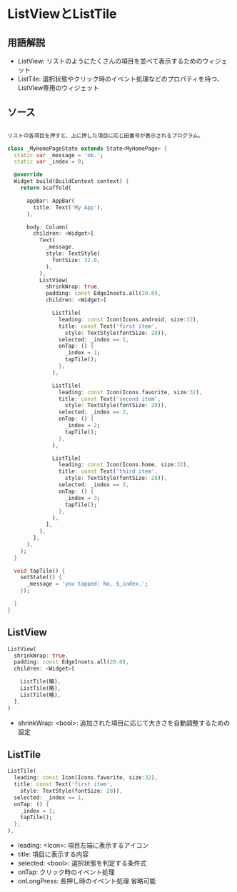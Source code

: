# ListViewとListTile

## 用語解説

- ListView: リストのようにたくさんの項目を並べて表示するためのウィジェット
- ListTile: 選択状態やクリック時のイベント処理などのプロパティを持つ、ListView専用のウィジェット

## ソース

```dart

リストの各項目を押すと、上に押した項目に応じ田番号が表示されるプログラム。

class _MyHomePageState extends State<MyHomePage> {
  static var _message = 'ok.';
  static var _index = 0;

  @override
  Widget build(BuildContext context) {
    return Scaffold(

      appBar: AppBar(
        title: Text('My App'),
      ),

      body: Column(
        children: <Widget>[
          Text(
            _message,
            style: TextStyle(
              fontSize: 32.0,
            ),
          ),
          ListView(
            shrinkWrap: true,
            padding: const EdgeInsets.all(20.0),
            children: <Widget>[

              ListTile(
                leading: const Icon(Icons.android, size:32),
                title: const Text('first item',
                  style: TextStyle(fontSize: 28)),
                selected: _index == 1,
                onTap: () {
                  _index = 1;
                  tapTile();
                },
              ),

              ListTile(
                leading: const Icon(Icons.favorite, size:32),
                title: const Text('second item',
                  style: TextStyle(fontSize: 28)),
                selected: _index == 2,
                onTap: () {
                  _index = 2;
                  tapTile();
                },
              ),

              ListTile(
                leading: const Icon(Icons.home, size:32),
                title: const Text('third item',
                  style: TextStyle(fontSize: 28)),
                selected: _index == 3,
                onTap: () {
                  _index = 3;
                  tapTile();
                },
              ),
            ],
          ),
        ],
      ),
    );
  }

  void tapTile() {
    setState(() {
      _message = 'you tapped: No, $_index.';
    });

  }
}

```

## ListView

```dart
ListView(
  shrinkWrap: true,
  padding: const EdgeInsets.all(20.0),
  children: <Widget>[

    ListTile(略),
    ListTile(略),
    ListTile(略),
  ],
)
```

- shrinkWrap: \<bool\>: 追加された項目に応じて大きさを自動調整するための設定

## ListTile

```dart
ListTile(
  leading: const Icon(Icons.favorite, size:32),
  title: const Text('first item',
    style: TextStyle(fontSize: 28)),
  selected: _index == 1,
  onTap: () {
    _index = 1;
    tapTile();
  },
),
```

- leading: \<Icon\>: 項目左端に表示するアイコン
- title: 項目に表示する内容
- selected: \<bool\>: 選択状態を判定する条件式
- onTap: クリック時のイベント処理
- onLongPress: 長押し時のイベント処理 省略可能